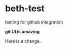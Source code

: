 # beth-test
testing for github integration

<strong> git UI is amazing </strong>

Here is a change.
